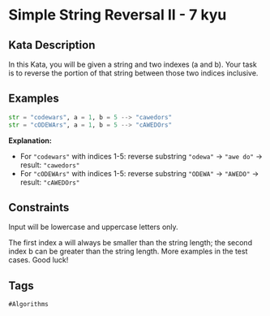 # Simple String Reversal II - 7 kyu

## Kata Description

In this Kata, you will be given a string and two indexes (a and b). Your task is to reverse the portion of that string between those two indices inclusive.

## Examples

```python
str = "codewars", a = 1, b = 5 --> "cawedors"
str = "cODEWArs", a = 1, b = 5 --> "cAWEDOrs"
```

**Explanation:**
- For `"codewars"` with indices 1-5: reverse substring `"odewa"` → `"awe do"` → result: `"cawedors"`
- For `"cODEWArs"` with indices 1-5: reverse substring `"ODEWA"` → `"AWEDO"` → result: `"cAWEDOrs"`

## Constraints

Input will be lowercase and uppercase letters only.

The first index a will always be smaller than the string length; the second index b can be greater than the string length. More examples in the test cases. Good luck!

## Tags

`#Algorithms`